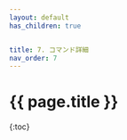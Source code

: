 ```yaml
---
layout: default
has_children: true


title: 7. コマンド詳細
nav_order: 7
---
```


# {{ page.title }}

{:toc}